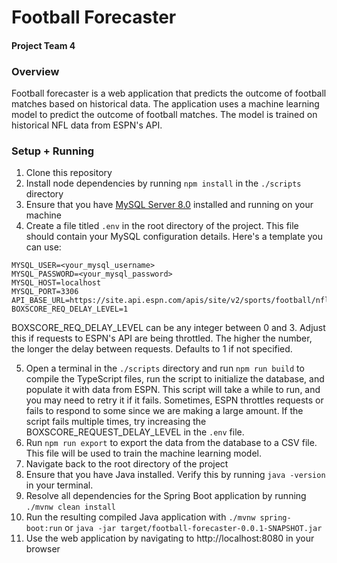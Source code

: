 # Football Forecaster

#### Project Team 4

### Overview

Football forecaster is a web application that predicts the outcome of football matches based on historical data. The application uses a machine learning model to predict the outcome of football matches. The model is trained on historical NFL data from ESPN's API.

### Setup + Running

1. Clone this repository
2. Install node dependencies by running `npm install` in the `./scripts` directory
3. Ensure that you have [MySQL Server 8.0](https://dev.mysql.com/downloads/mysql/8.0.html) installed and running on your machine
4. Create a file titled `.env` in the root directory of the project. This file should contain your MySQL configuration details. Here's a template you can use:

```env
MYSQL_USER=<your_mysql_username>
MYSQL_PASSWORD=<your_mysql_password>
MYSQL_HOST=localhost
MYSQL_PORT=3306
API_BASE_URL=https://site.api.espn.com/apis/site/v2/sports/football/nfl/
BOXSCORE_REQ_DELAY_LEVEL=1
```
BOXSCORE_REQ_DELAY_LEVEL can be any integer between 0 and 3. Adjust this if requests to ESPN's API are being throttled.
The higher the number, the longer the delay between requests. Defaults to 1 if not specified.

5. Open a terminal in the `./scripts` directory and run `npm run build` to compile the TypeScript files, run the
script to initialize the database, and populate it with data from ESPN. This script will take a while to run, and you may
need to retry it if it fails. Sometimes, ESPN throttles requests or fails to respond to some since we are making a large
amount. If the script fails multiple times, try increasing the BOXSCORE_REQUEST_DELAY_LEVEL in the `.env` file.
6. Run `npm run export` to export the data from the database to a CSV file. This file will be used to train the machine learning model.
7. Navigate back to the root directory of the project
8. Ensure that you have Java installed. Verify this by running `java -version` in your terminal.
9. Resolve all dependencies for the Spring Boot application by running `./mvnw clean install`
10. Run the resulting compiled Java application with `./mvnw spring-boot:run` or `java -jar target/football-forecaster-0.0.1-SNAPSHOT.jar`
11. Use the web application by navigating to http://localhost:8080 in your browser




